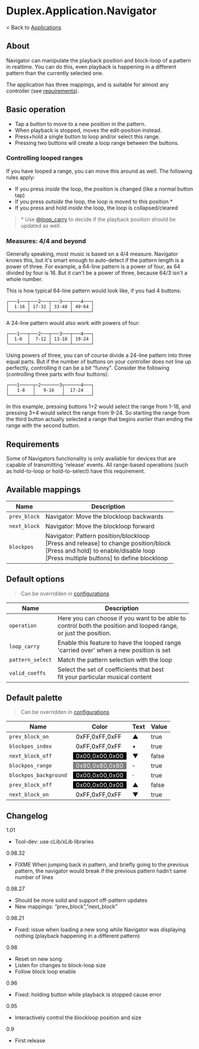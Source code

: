 # Duplex.Application.Navigator

< Back to [Applications](../Applications.md)

## About

Navigator can manipulate the playback position and block-loop of a pattern in realtime. You can do this, even playback is happening in a different pattern than the currently selected one. 

The application has three mappings, and is suitable for almost any controller (see [requirements](#requirements)). 

## Basic operation

  * Tap a button to move to a new position in the pattern.
  * When playback is stopped, moves the edit-position instead.
  * Press+hold a single button to loop and/or select this range. 
  * Pressing two buttons will create a loop range between the buttons.

### Controlling looped ranges

If you have looped a range, you can move this around as well. The following rules apply:

* If you press _inside_ the loop, the position is changed (like a normal button tap)
* If you press _outside_ the loop, the loop is moved to this position *
* If you press and hold _inside_ the loop, the loop is collapsed/cleared

> *&nbsp;Use [@loop_carry](...) to decide if the playback position should be updated as well.

### Measures: 4/4 and beyond

Generally speaking, most music is based on a 4/4 measure. Navigator knows this, but it's smart enough to auto-detect if the pattern length is a power of three. For example, a 64-line pattern is a power of four, as 64 divided by four is 16. But it can't be a power of three, because 64/3 isn't a whole number. 

This is how typical 64-line pattern would look like, if you had 4 buttons:

    ┌───1───┬───2───┬───3───┬───4───┐
    │  1-16 │ 17-32 │ 33-48 │ 49-64 │
    └───────┴───────┴───────┴───────┘

A 24-line pattern would also work with powers of four:

    ┌───1───┬───2───┬───3───┬───4───┐
    │  1-6  │  7-12 │ 13-18 │ 19-24 │
    └───────┴───────┴───────┴───────┘

Using powers of three, you can of course divide a 24-line pattern into three equal parts. But if the number of buttons on your controller does not line up perfectly, controlling it can be a bit "funny". Consider the following (controlling three parts with four buttons):

    ┌───1─────┬─2───────3┬──────4───┐
    │   1-8   │   9-16   │  17-24   │
    └─────────┴──────────┴──────────┘

In this example, pressing buttons 1+2 would select the range from 1-16, and pressing 3+4 would select the range from 9-24. So starting the range from the third button actually selected a range that begins _earlier_ than ending the range with the second button. 

## Requirements

Some of Navigators functionality is only available for devices that are capable of transmitting 'release' events. All range-based operations (such as hold-to-loop or hold-to-select) have this requirement.  

## Available mappings
  
| Name       | Description   |
| -----------|---------------|  
|`prev_block`|Navigator: Move the blockloop backwards
|`next_block`|Navigator: Move the blockloop forward
|`blockpos`|Navigator: Pattern position/blockloop<br>[Press and release] to change position/block<br>[Press and hold] to enable/disable loop<br>[Press multiple buttons] to define blockloop 

## Default options 
  
> Can be overridden in [configurations](../Configurations.md)

| Name          | Description   |
| ------------- |---------------|  
|`operation`|Here you can choose if you want to be able to<br>control both the position and looped range,<br>or just the position. |  
|`loop_carry`|Enable this feature to have the looped range<br>'carried over' when a new position is set|  
|`pattern_select`|Match the pattern selection with the loop|  
|`valid_coeffs`|Select the set of coefficients that best <br>fit your particular musical content |  

## Default palette 
  
> Can be overridden in [configurations](../Configurations.md)

| Name          | Color|Text|Value|
| ------------- |------|----|-----|  
|`prev_block_on`|<div style="padding-left:0.5em;padding-right:0.5em; background-color:#FFFFFF; color: black">0xFF,0xFF,0xFF</div>|▲|true|  
|`blockpos_index`|<div style="padding-left:0.5em;padding-right:0.5em; background-color:#FFFFFF; color: black">0xFF,0xFF,0xFF</div>|▪|true|  
|`next_block_off`|<div style="padding-left:0.5em;padding-right:0.5em; background-color:#000000; color: white">0x00,0x00,0x00</div>|▼|false|  
|`blockpos_range`|<div style="padding-left:0.5em;padding-right:0.5em; background-color:#808080; color: white">0x80,0x80,0x80</div>|▫|true|  
|`blockpos_background`|<div style="padding-left:0.5em;padding-right:0.5em; background-color:#000000; color: white">0x00,0x00,0x00</div>|·|true|  
|`prev_block_off`|<div style="padding-left:0.5em;padding-right:0.5em; background-color:#000000; color: white">0x00,0x00,0x00</div>|▲|false|  
|`next_block_on`|<div style="padding-left:0.5em;padding-right:0.5em; background-color:#FFFFFF; color: black">0xFF,0xFF,0xFF</div>|▼|true|  

## Changelog

1.01
- Tool-dev: use cLib/xLib libraries

0.98.32
- FIXME When jumping back in pattern, and briefly going to the previous pattern,
  the navigator would break if the previous pattern hadn’t same number of lines

0.98.27
- Should be more solid and support off-pattern updates
- New mappings: “prev_block”,”next_block”

0.98.21
- Fixed: issue when loading a new song while Navigator was displaying nothing
  (playback happening in a different pattern)

0.98
- Reset on new song
- Listen for changes to block-loop size
- Follow block loop enable

0.96
- Fixed: holding button while playback is stopped cause error 

0.95
- Interactively control the blockloop position and size

0.9
- First release